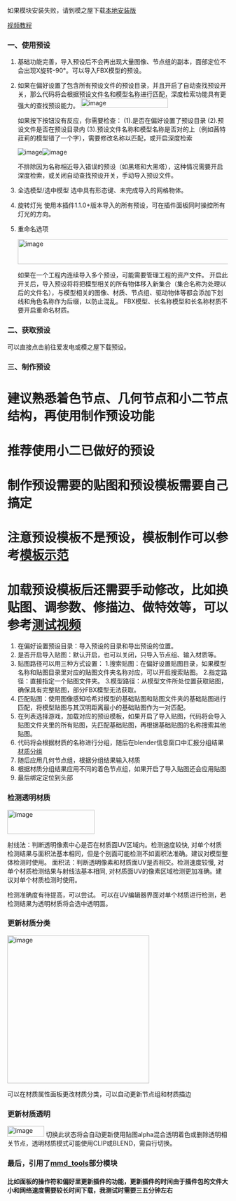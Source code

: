 如果模块安装失败，请到模之屋下载[本地安装版](https://www.aplaybox.com/details/model/j8uwC55rjW4G)

[视频教程](https://www.douyin.com/user/self?from_tab_name=main&modal_id=7556371923551145225)

### 一、使用预设
1. 基础功能完善，导入预设后不会再出现大量图像、节点组的副本，面部定位不会出现X旋转-90°。可以导入FBX模型的预设。
   
2. 如果在偏好设置了包含所有预设文件的预设目录，并且开启了自动查找预设开关，那么代码将会根据预设文件名和模型名称进行匹配，深度检索功能具有更强大的查找预设能力。
    <img width="199" height="22" alt="image" src="https://github.com/user-attachments/assets/5550a316-68a0-492a-8183-a44d2f134a0b" />

   如果按下按钮没有反应，你需要检查：
   (1).是否在偏好设置了预设目录
   (2).预设文件是否在预设目录内
   (3).预设文件名称和模型名称是否对的上（例如茜特菈莉的模型错了一个字），需要修改名称以匹配，或开启深度检索

   ![image](https://github.com/user-attachments/assets/9d73da1b-0d19-48b8-89be-6f282386d39a)![image](https://github.com/user-attachments/assets/257520f0-2710-40aa-bf40-760cd8b4f951)

   不排除因为名称相近导入错误的预设（如黑塔和大黑塔），这种情况需要开启深度检索，或关闭自动查找预设开关，手动导入预设文件。

3. 全选模型/选中模型
   选中具有形态键、未完成导入的网格物体。

4. 旋转灯光
   使用本插件1.1.0+版本导入的所有预设，可在插件面板同时操控所有灯光的方向。

5. 重命名选项

   <img width="576" height="57" alt="image" src="https://github.com/user-attachments/assets/dcc35651-d8ee-466c-85e1-836bf53cef0d" />

   如果在一个工程内连续导入多个预设，可能需要管理工程的资产文件。
   开启此开关后，导入预设将将把模型相关的所有物体移入新集合（集合名称为处理以后的文件名），与模型相关的图像、材质、节点组、驱动物体等都会添加下划线和角色名称作为后缀，以防止混乱。
   FBX模型、长名称模型和长名称材质不要开启重命名材质。

### 二、获取预设
   可以直接点击前往爱发电或模之屋下载预设。

### 三、制作预设 

# 建议熟悉着色节点、几何节点和小二节点结构，再使用制作预设功能
# 推荐使用小二已做好的预设
# 制作预设需要的贴图和预设模板需要自己搞定
# 注意预设模板不是预设，模板制作可以参考[模板示范](https://www.bilibili.com/video/BV1tiuzzeECH)
# 加载预设模板后还需要手动修改，比如换贴图、调参数、修描边、做特效等，可以参考[测试视频](https://www.bilibili.com/video/BV1Yi88zNERk)

1. 在偏好设置预设目录：导入预设的目录和导出预设的位置。
2. 是否开启导入贴图：默认开启，也可以关闭，只导入节点组、输入材质等。
3. 贴图路径可以用三种方式设置：
   1.搜索贴图：在偏好设置贴图目录，如果模型名称和贴图目录里对应的贴图文件夹名称对应，可以开启搜索贴图。
   2.指定路径：直接指定一个贴图文件夹。
   3.模型路径：从模型文件所处位置获取贴图，确保具有完整贴图，部分FBX模型无法获取。
4. 匹配贴图：使用图像感知哈希对模型的基础贴图和贴图文件夹的基础贴图进行匹配，将模型贴图与其汉明距离最小的基础贴图作为一对匹配。
5. 在列表选择游戏，加载对应的预设模板，如果开启了导入贴图，代码将会导入贴图文件夹里的所有贴图，先匹配基础贴图，再根据基础贴图的名称搜索其他贴图。
6. 代码将会根据材质的名称进行分组，随后在blender信息窗口中汇报分组结果 [材质分组](https://github.com/wulutuolaman-username/import-xiaoer/blob/main/材质/材质分类.py)
7. 随后应用几何节点组，根据分组结果输入材质
8. 根据材质分组结果应用不同的着色节点组，如果开启了导入贴图还会应用贴图
9. 最后绑定定位到头部

### 检测透明材质

<img width="199" height="55" alt="image" src="https://github.com/user-attachments/assets/5936e0aa-2577-458c-90d2-ffd83d69ef62" />

射线法：判断透明像素中心是否在材质面UV区域内。检测速度较快, 对单个材质检测结果与面积法基本相同，但是个别面可能检测不如面积法准确。建议对模型整体检测时使用。
面积法：判断透明像素和材质面UV是否相交。检测速度较慢, 对单个材质检测结果与射线法基本相同, 对材质面UV的像素区域检测更加准确。建议对单个材质检测时使用。

检测准确度有待提高，可以尝试。
可以在UV编辑器界面对单个材质进行检测，若检测结果为透明材质将会选中透明面。

### 更新材质分类

<img width="324" height="337" alt="image" src="https://github.com/user-attachments/assets/69ee6a49-7b73-4d53-88fe-06ce823c90da" />

可以在材质属性面板更改材质分类，可以自动更新节点组和材质描边

### 更新材质透明
<img width="84" height="25" alt="image" src="https://github.com/user-attachments/assets/e13ce64c-76b3-407a-908c-46ab30a28c02" />
切换此状态将会自动更新使用贴图alpha混合透明着色或删除透明相关节点，透明材质模式可能使用CLIP或BLEND，需自行切换。

### 最后，引用了[mmd_tools](https://github.com/MMD-Blender/blender_mmd_tools)部分模块
#### 比如面板的操作符和偏好里更新插件的功能，更新插件的时间由于插件包的文件大小和网络速度需要较长时间下载，我测试时需要三五分钟左右
